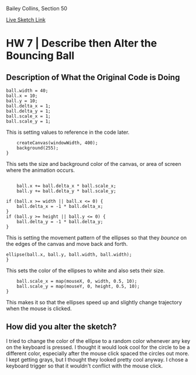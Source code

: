 Bailey Collins, Section 50

[Live Sketch Link](https://bailey-collins.github.io/Coding/hw-7/)


# HW 7 | Describe then Alter the Bouncing Ball

## Description of What the Original Code is Doing
<!--
--This is a Comment Block--

Please describe what the original code is doing.

Why is it working the way it is?
What does each line do?
How can you make the ball change direction?

-->

```let ball = {};
ball.width = 40;
ball.x = 10;
ball.y = 10;
ball.delta_x = 1;
ball.delta_y = 1;
ball.scale_x = 1;
ball.scale_y = 1;
```
This is setting values to reference in the code later.

```function setup() {
    createCanvas(windowWidth, 400);
    background(255);
}
```
This sets the size and background color of the canvas, or area of screen where the animation occurs.

```function draw() {

    ball.x += ball.delta_x * ball.scale_x;
    ball.y += ball.delta_y * ball.scale_y;

if (ball.x >= width || ball.x <= 0) {
    ball.delta_x = -1 * ball.delta_x;
}
if (ball.y >= height || ball.y <= 0) {
    ball.delta_y = -1 * ball.delta_y;
}
```
This is setting the movement pattern of the ellipses so that they *bounce* on the edges of the canvas and move back and forth.

```fill(255);
ellipse(ball.x, ball.y, ball.width, ball.width);
}
```
This sets the color of the ellipses to white and also sets their size.

```function mousePressed() {
    ball.scale_x = map(mouseX, 0, width, 0.5, 10);
    ball.scale_y = map(mouseY, 0, height, 0.5, 10);
}
```
This makes it so that the ellipses speed up and slightly change trajectory when the mouse is clicked.


## How did you alter the sketch?
<!--
Please describe how and why you changed the sketch?
-->

I tried to change the color of the ellipse to a random color whenever any key on the keyboard is pressed. I thought it would look cool for the circle to be a different color, especially after the mouse click spaced the circles out more. I kept getting grays, but I thought they looked pretty cool anyway. I chose a keyboard trigger so that it wouldn't conflict with the mouse click.  

